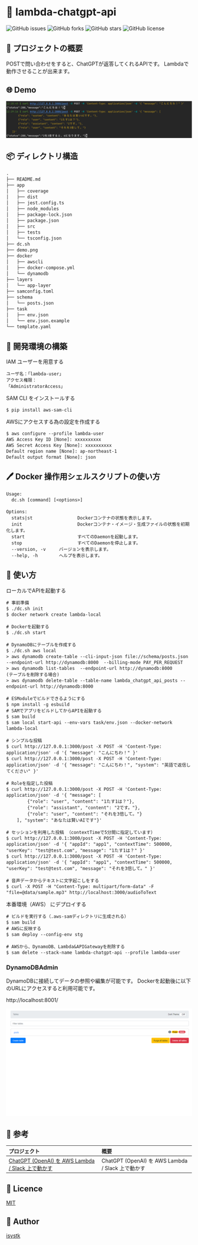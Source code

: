 🌙 lambda-chatgpt-api
====

![GitHub issues](https://img.shields.io/github/issues/isystk/lambda-chatgpt-api)
![GitHub forks](https://img.shields.io/github/forks/isystk/lambda-chatgpt-api)
![GitHub stars](https://img.shields.io/github/stars/isystk/lambda-chatgpt-api)
![GitHub license](https://img.shields.io/github/license/isystk/lambda-chatgpt-api)

## 📗 プロジェクトの概要

POSTで問い合わせをすると、ChatGPTが返答してくれるAPIです。
Lambdaで動作させることが出来ます。

## 🌐 Demo

![デモ画面](./demo.png "デモ画面")

## 📦 ディレクトリ構造

```
.
├── README.md
├── app
│   ├── coverage
│   ├── dist
│   ├── jest.config.ts
│   ├── node_modules
│   ├── package-lock.json
│   ├── package.json
│   ├── src
│   ├── tests
│   └── tsconfig.json
├── dc.sh
├── demo.png
├── docker
│   ├── awscli
│   ├── docker-compose.yml
│   └── dynamodb
├── layers
│   └── app-layer
├── samconfig.toml
├── schema
│   └── posts.json
├── task
│   ├── env.json
│   └── env.json.example
└── template.yaml

```

## 🔧 開発環境の構築

IAM ユーザーを用意する
```
ユーザ名：「lambda-user」
アクセス権限：
「AdministratorAccess」
```

SAM CLI をインストールする
```
$ pip install aws-sam-cli
```

AWSにアクセスする為の設定を作成する
```
$ aws configure --profile lambda-user 
AWS Access Key ID [None]: xxxxxxxxxx
AWS Secret Access Key [None]: xxxxxxxxxx
Default region name [None]: ap-northeast-1
Default output format [None]: json
```

## 🖊️ Docker 操作用シェルスクリプトの使い方

```
Usage:
  dc.sh [command] [<options>]

Options:
  stats|st                 Dockerコンテナの状態を表示します。
  init                     Dockerコンテナ・イメージ・生成ファイルの状態を初期化します。
  start                    すべてのDaemonを起動します。
  stop                     すべてのDaemonを停止します。
  --version, -v     バージョンを表示します。
  --help, -h        ヘルプを表示します。
```


## 💬 使い方

ローカルでAPIを起動する
```
# 事前準備
$ ./dc.sh init
$ docker network create lambda-local

# Dockerを起動する
$ ./dc.sh start

# DynamoDBにテーブルを作成する
$ ./dc.sh aws local
> aws dynamodb create-table --cli-input-json file://schema/posts.json --endpoint-url http://dynamodb:8000  --billing-mode PAY_PER_REQUEST
> aws dynamodb list-tables  --endpoint-url http://dynamodb:8000 
(テーブルを削除する場合)
> aws dynamodb delete-table --table-name lambda_chatgpt_api_posts --endpoint-url http://dynamodb:8000

# ESModuleでビルドできるようにする
$ npm install -g esbuild 
# SAMでアプリをビルドしてからAPIを起動する
$ sam build
$ sam local start-api --env-vars task/env.json --docker-network lambda-local

# シンプルな投稿
$ curl http://127.0.0.1:3000/post -X POST -H 'Content-Type: application/json' -d '{ "message": "こんにちわ！" }'
$ curl http://127.0.0.1:3000/post -X POST -H 'Content-Type: application/json' -d '{ "message": "こんにちわ！", "system": "英語で返信してください" }'

# Roleを指定した投稿
$ curl http://127.0.0.1:3000/post -X POST -H 'Content-Type: application/json' -d '{ "message": [
        {"role": "user", "content": "1たす1は？"},
        {"role": "assistant", "content": "2です。"}, 
        {"role": "user", "content": "それを3倍して。"} 
    ], "system": "あなたは賢いAIです"}'
    
# セッションを利用した投稿 （contextTimeで5分間に指定しています）
$ curl http://127.0.0.1:3000/post -X POST -H 'Content-Type: application/json' -d '{ "appId": "app1", "contextTime": 500000, "userKey": "test@test.com", "message": "1たす1は？" }'
$ curl http://127.0.0.1:3000/post -X POST -H 'Content-Type: application/json' -d '{ "appId": "app1", "contextTime": 500000, "userKey": "test@test.com", "message": "それを3倍して。" }'

# 音声データからテキストに文字起こしをする
$ curl -X POST -H "Content-Type: multipart/form-data" -F "file=@data/sample.mp3" http://localhost:3000/audioToText

```

本番環境（AWS） にデプロイする
```
# ビルドを実行する（.aws-samディレクトリに生成される）
$ sam build
# AWSに反映する
$ sam deploy --config-env stg

# AWSから、DynamoDB、Lambda&APIGatewayを削除する
$ sam delete --stack-name lambda-chatgpt-api --profile lambda-user
```

### DynamoDBAdmin
DynamoDBに接続してデータの参照や編集が可能です。
Dockerを起動後に以下のURLにアクセスすると利用可能です。

http://localhost:8001/

![DynamoDB-Admin](./dynamodb-admin.png "WSL-MySQL")


## 🎨 参考

| プロジェクト| 概要|
| :---------------------------------------| :-------------------------------|
| [ChatGPT (OpenAI) を AWS Lambda / Slack 上で動かす](https://blog.nekohack.me/posts/chatgpt-slack)| ChatGPT (OpenAI) を AWS Lambda / Slack 上で動かす |


## 🎫 Licence

[MIT](https://github.com/isystk/lambda-chatgpt-api/blob/master/LICENSE)

## 👀 Author

[isystk](https://github.com/isystk)
